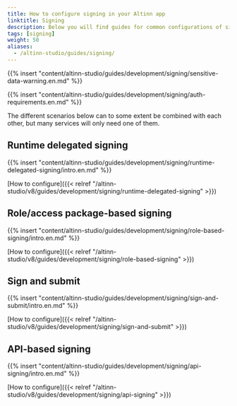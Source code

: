 ```yaml
---
title: How to configure signing in your Altinn app
linktitle: Signing
description: Below you will find guides for common configurations of signing.
tags: [signing]
weight: 50
aliases:
  - /altinn-studio/guides/signing/
---
```


{{% insert "content/altinn-studio/guides/development/signing/sensitive-data-warning.en.md" %}}

{{% insert "content/altinn-studio/guides/development/signing/auth-requirements.en.md" %}}

The different scenarios below can to some extent be combined with each other, but many services will only need one of them.

## Runtime delegated signing

{{% insert "content/altinn-studio/guides/development/signing/runtime-delegated-signing/intro.en.md" %}}

[How to configure]({{< relref "/altinn-studio/v8/guides/development/signing/runtime-delegated-signing" >}})

## Role/access package-based signing

{{% insert "content/altinn-studio/guides/development/signing/role-based-signing/intro.en.md" %}}

[How to configure]({{< relref "/altinn-studio/v8/guides/development/signing/role-based-signing" >}})

## Sign and submit

{{% insert "content/altinn-studio/guides/development/signing/sign-and-submit/intro.en.md" %}}

[How to configure]({{< relref "/altinn-studio/v8/guides/development/signing/sign-and-submit" >}})

## API-based signing
{{% insert "content/altinn-studio/guides/development/signing/api-signing/intro.en.md" %}}

[How to configure]({{< relref "/altinn-studio/v8/guides/development/signing/api-signing" >}})